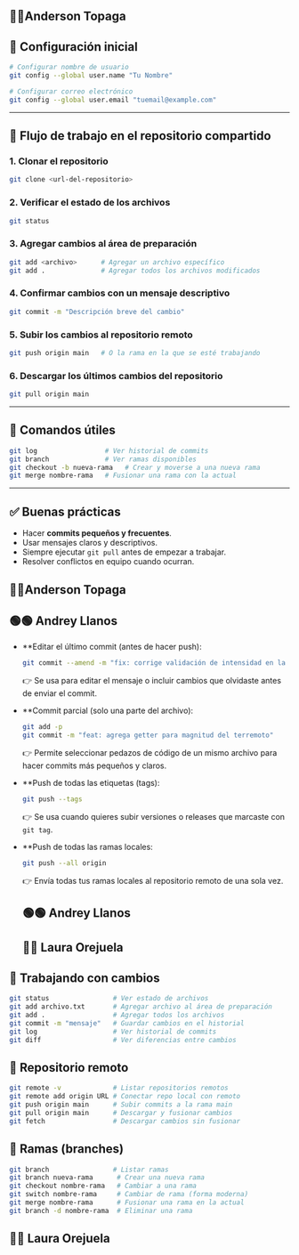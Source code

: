## 🔴🔴Anderson Topaga
## 🔹 Configuración inicial
```bash
# Configurar nombre de usuario
git config --global user.name "Tu Nombre"

# Configurar correo electrónico
git config --global user.email "tuemail@example.com"
```
---
## 🔹 Flujo de trabajo en el repositorio compartido
### 1. Clonar el repositorio
```bash
git clone <url-del-repositorio>
```
### 2. Verificar el estado de los archivos
```bash
git status
```
### 3. Agregar cambios al área de preparación
```bash
git add <archivo>      # Agregar un archivo específico
git add .              # Agregar todos los archivos modificados
```
### 4. Confirmar cambios con un mensaje descriptivo
```bash
git commit -m "Descripción breve del cambio"
```
### 5. Subir los cambios al repositorio remoto
```bash
git push origin main   # O la rama en la que se esté trabajando
```
### 6. Descargar los últimos cambios del repositorio
```bash
git pull origin main
```
---
## 🔹 Comandos útiles
```bash
git log                 # Ver historial de commits
git branch              # Ver ramas disponibles
git checkout -b nueva-rama   # Crear y moverse a una nueva rama
git merge nombre-rama   # Fusionar una rama con la actual
```
---
## ✅ Buenas prácticas
- Hacer **commits pequeños y frecuentes**.
- Usar mensajes claros y descriptivos.
- Siempre ejecutar `git pull` antes de empezar a trabajar.
- Resolver conflictos en equipo cuando ocurran.    

 ## 🔴🔴Anderson Topaga

## 🟢🟢 Andrey Llanos

- **Editar el último commit (antes de hacer push):
  ```bash
  git commit --amend -m "fix: corrige validación de intensidad en la clase Clima"
  ```
  👉 Se usa para editar el mensaje o incluir cambios que olvidaste antes de enviar el commit.

- **Commit parcial (solo una parte del archivo):
  ```bash
  git add -p
  git commit -m "feat: agrega getter para magnitud del terremoto"
  ```
  👉 Permite seleccionar pedazos de código de un mismo archivo para hacer commits más pequeños y claros.

- **Push de todas las etiquetas (tags):
  ```bash
  git push --tags
  ```
  👉 Se usa cuando quieres subir versiones o releases que marcaste con `git tag`.

- **Push de todas las ramas locales:
  ```bash
  git push --all origin
  ```
  👉 Envía todas tus ramas locales al repositorio remoto de una sola vez.

  ## 🟢🟢 Andrey Llanos

  ## 🧁🧁 Laura Orejuela

## 🔹 Trabajando con cambios
```bash
git status                # Ver estado de archivos
git add archivo.txt       # Agregar archivo al área de preparación
git add .                 # Agregar todos los archivos
git commit -m "mensaje"   # Guardar cambios en el historial
git log                   # Ver historial de commits
git diff                  # Ver diferencias entre cambios
```
## 🔹 Repositorio remoto
```bash
git remote -v             # Listar repositorios remotos
git remote add origin URL # Conectar repo local con remoto
git push origin main      # Subir commits a la rama main
git pull origin main      # Descargar y fusionar cambios
git fetch                 # Descargar cambios sin fusionar
```
## 🔹 Ramas (branches)
```bash
git branch                # Listar ramas
git branch nueva-rama      # Crear una nueva rama
git checkout nombre-rama   # Cambiar a una rama
git switch nombre-rama     # Cambiar de rama (forma moderna)
git merge nombre-rama      # Fusionar una rama en la actual
git branch -d nombre-rama  # Eliminar una rama
```
   ## 🧁🧁 Laura Orejuela

  
